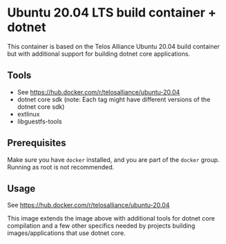 # Ubuntu 20.04 LTS build container + dotnet

This container is based on the Telos Alliance Ubuntu 20.04 build container but with additional support for building dotnet core applications.

## Tools

- See https://hub.docker.com/r/telosalliance/ubuntu-20.04
- dotnet core sdk (note: Each tag might have different versions of the dotnet core sdk)
- extlinux
- libguestfs-tools

## Prerequisites

Make sure you have `docker` installed, and you are part of the `docker` group. Running as root is not recommended.

## Usage

See https://hub.docker.com/r/telosalliance/ubuntu-20.04

This image extends the image above with additional tools for dotnet core compilation and a few other specifics needed by projects building images/applications that use dotnet core.

